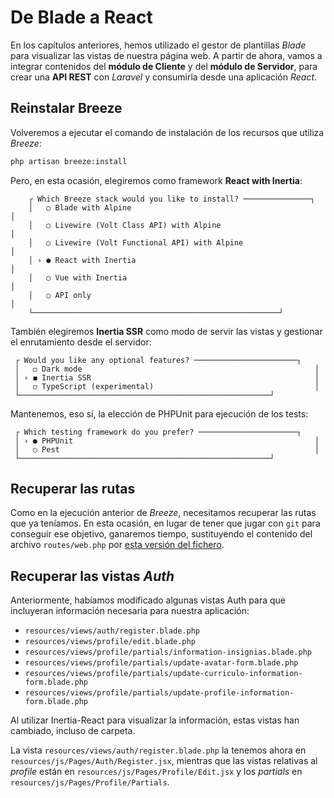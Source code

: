 # De Blade a React
En los capítulos anteriores, hemos utilizado el gestor de plantillas _Blade_ para visualizar las vistas de nuestra página web. A partir de ahora, vamos a integrar contenidos del **módulo de Cliente** y del **módulo de Servidor**, para crear una **API REST** con _Laravel_ y consumirla desde una aplicación _React_.

## Reinstalar Breeze

Volveremos a ejecutar el comando de instalación de los recursos que utiliza _Breeze_:

```bash
php artisan breeze:install
```

Pero, en esta ocasión, elegiremos como framework **React with Inertia**:

```
    ┌ Which Breeze stack would you like to install? ───────────────┐
    │   ○ Blade with Alpine                                           │
    │   ○ Livewire (Volt Class API) with Alpine                       │
    │   ○ Livewire (Volt Functional API) with Alpine                  │
    │ › ● React with Inertia                                          │
    │   ○ Vue with Inertia                                            │
    │   ○ API only                                                    │
    └───────────────────────────────────────────────────────┘
```

También elegiremos **Inertia SSR** como modo de servir las vistas y gestionar el enrutamiento desde el servidor:

```
 ┌ Would you like any optional features? ───────────────────────┐
 │   ◻ Dark mode                                                    │
 │ › ◼ Inertia SSR                                                  │
 │   ◻ TypeScript (experimental)                                    │
 └────────────────────────────────────────────────────────┘
```

Mantenemos, eso sí, la elección de PHPUnit para ejecución de los tests:

```
 ┌ Which testing framework do you prefer? ──────────────────────┐
 │ › ● PHPUnit                                                      │
 │   ○ Pest                                                         │
 └────────────────────────────────────────────────────────┘
```

## Recuperar las rutas

Como en la ejecución anterior de _Breeze_, necesitamos recuperar las rutas que ya teníamos. En esta ocasión, en lugar de tener que jugar con `git` para conseguir ese objetivo, ganaremos tiempo, sustituyendo el contenido del archivo `routes/web.php` por [esta versión del fichero](./materiales/ejercicios-laravel/routes_web_inertia.php).

## Recuperar las vistas _Auth_

Anteriormente, habíamos modificado algunas vistas Auth para que incluyeran información necesaria para nuestra aplicación:

- `resources/views/auth/register.blade.php`
- `resources/views/profile/edit.blade.php`
- `resources/views/profile/partials/information-insignias.blade.php`
- `resources/views/profile/partials/update-avatar-form.blade.php`
- `resources/views/profile/partials/update-curriculo-information-form.blade.php`
- `resources/views/profile/partials/update-profile-information-form.blade.php`

Al utilizar Inertia-React para visualizar la información, estas vistas han cambiado, incluso de carpeta.

La vista `resources/views/auth/register.blade.php` la tenemos ahora en `resources/js/Pages/Auth/Register.jsx`, mientras que las vistas relativas al _profile_ están en `resources/js/Pages/Profile/Edit.jsx` y los _partials_ en `resources/js/Pages/Profile/Partials`.
